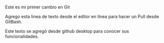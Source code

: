 Este es mi primer cambio en Git

Agrego esta linea de texto desde el editor en línea para hacer un Pull desde GitBash.

Este texto se agregó desde github desktop para conocer sus funcionalidades.

